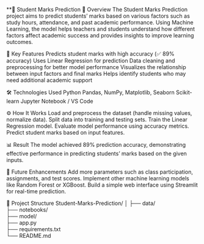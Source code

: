 **🎯 Student Marks Prediction
📘 Overview
The Student Marks Prediction project aims to predict students’ marks based on various factors such as study hours, attendance, and past academic performance. Using Machine Learning, the model helps teachers and students understand how different factors affect academic success and provides insights to improve learning outcomes.

🧠 Key Features
Predicts student marks with high accuracy (✅ 89% accuracy)
Uses Linear Regression for prediction
Data cleaning and preprocessing for better model performance
Visualizes the relationship between input factors and final marks
Helps identify students who may need additional academic support

🛠️ Technologies Used
Python
Pandas, NumPy, Matplotlib, Seaborn
Scikit-learn
Jupyter Notebook / VS Code

⚙️ How It Works
Load and preprocess the dataset (handle missing values, normalize data).
Split data into training and testing sets.
Train the Linear Regression model.
Evaluate model performance using accuracy metrics.
Predict student marks based on input features.

📊 Result
The model achieved 89% prediction accuracy, demonstrating effective performance in predicting students’ marks based on the given inputs.

🚀 Future Enhancements
Add more parameters such as class participation, assignments, and test scores.
Implement other machine learning models like Random Forest or XGBoost.
Build a simple web interface using Streamlit for real-time prediction.

📁 Project Structure
Student-Marks-Prediction/
│
├── data/              
├── notebooks/            
├── model/                
├── app.py               
├── requirements.txt     
└── README.md            







